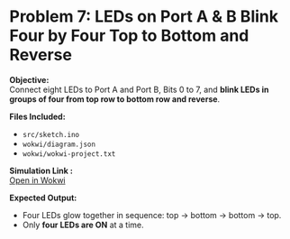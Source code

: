 # Problem 7: LEDs on Port A & B Blink Four by Four Top to Bottom and Reverse

**Objective:**  
Connect eight LEDs to Port A and Port B, Bits 0 to 7, and **blink LEDs in groups of four from top row to bottom row and reverse**.

**Files Included:**  
- `src/sketch.ino`  
- `wokwi/diagram.json`  
- `wokwi/wokwi-project.txt`  

**Simulation Link :**  
[Open in Wokwi](https://wokwi.com/projects/443686960945637377)

**Expected Output:**  
- Four LEDs glow together in sequence: top → bottom → bottom → top.  
- Only **four LEDs are ON** at a time.
